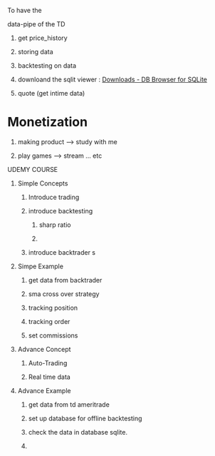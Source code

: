 To have the 

data-pipe of the TD 

1. get price_history 

2. storing data 

3. backtesting on data 

4. downloand the sqlit viewer  : [Downloads - DB Browser for SQLite](https://sqlitebrowser.org/dl/)

5. quote (get intime data)



# Monetization

1. making product --> study with me

2. play games --> stream ... etc 



UDEMY COURSE 

1. Simple Concepts
   
   1. Introduce trading 
   
   2. introduce backtesting 
      
      1. sharp ratio
      
      2. 
   
   3. introduce backtrader s

2. Simpe Example
   
   1. get data from backtrader 
   
   2. sma cross over strategy 
   
   3. tracking position 
   
   4. tracking order
   
   5. set commissions

3. Advance Concept
   
   1. Auto-Trading 
   
   2. Real time data 

4. Advance Example
   
   1. get data from td ameritrade
   
   2. set up database for offline backtesting
   
   3. check the data in database sqlite.
   
   4. 
